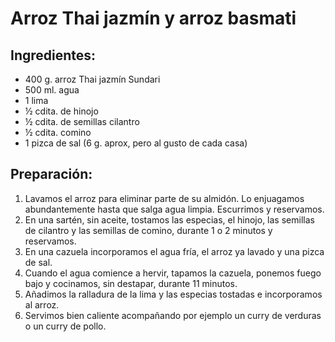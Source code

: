 # Arroz Thai jazmín y arroz basmati

## Ingredientes:
- 400 g. arroz Thai jazmín Sundari
- 500 ml. agua
- 1 lima
- ½ cdita. de hinojo
- ½ cdita. de semillas cilantro
- ½ cdita. comino
- 1 pizca de sal (6 g. aprox, pero al gusto de cada casa)

## Preparación: 
1. Lavamos el arroz para eliminar parte de su almidón. Lo enjuagamos abundantemente hasta que salga agua limpia. Escurrimos y reservamos.
2. En una sartén, sin aceite, tostamos las especias, el hinojo, las semillas de cilantro y las semillas de comino, durante 1 o 2 minutos y reservamos.
3. En una cazuela incorporamos el agua fría, el arroz ya lavado y una pizca de sal.
4. Cuando el agua comience a hervir, tapamos la cazuela, ponemos fuego bajo y cocinamos, sin destapar, durante 11 minutos.
5. Añadimos la ralladura de la lima y las especias tostadas e incorporamos al arroz.
6. Servimos bien caliente acompañando por ejemplo un curry de verduras o un curry de pollo.
